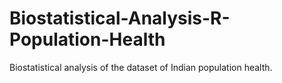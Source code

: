 # Biostatistical-Analysis-R-Population-Health
Biostatistical analysis of the dataset of Indian population health.
